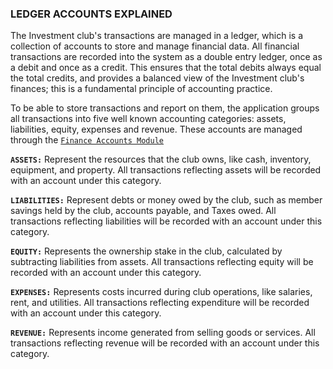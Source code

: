 ### LEDGER ACCOUNTS EXPLAINED

 The Investment club's transactions are managed in a ledger, which is a collection of accounts to store and manage financial data. All financial transactions are recorded into the system as a double entry ledger, once as a debit and once as a credit. This ensures that the total debits always equal the total credits, and provides a balanced view of the Investment club's finances; this is a fundamental principle of accounting practice.
 
 To be able to store transactions and report on them, the application groups all transactions into five well known accounting categories: assets, liabilities, equity, expenses and revenue. These accounts are managed through the [`Finance Accounts Module`](/14_admin_finance-accounts)

**`ASSETS:`**
Represent the resources that the club owns, like cash, inventory, equipment, and property. All transactions reflecting assets will be recorded with an account under this category.

**`LIABILITIES:`**
Represent debts or money owed by the club, such as member savings held by the club, accounts payable, and Taxes owed. All transactions reflecting liabilities will be recorded with an account under this category.

**`EQUITY:`**
Represents the ownership stake in the club, calculated by subtracting liabilities from assets. All transactions reflecting equity will be recorded  with an account under this category.

**`EXPENSES:`**
Represents costs incurred during club operations, like salaries, rent, and utilities. All transactions reflecting expenditure will be recorded with an account under this category.  

**`REVENUE:`**
Represents income generated from selling goods or services. All transactions reflecting revenue will be recorded with an account under this category.